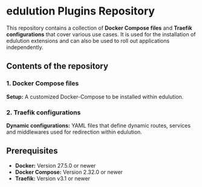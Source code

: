 # edulution Plugins Repository

This repository contains a collection of **Docker Compose files** and **Traefik configurations** that cover various use cases. It is used for the installation of edulution extensions and can also be used to roll out applications independently.

## Contents of the repository

### 1. **Docker Compose files**

**Setup:** A customized Docker-Compose to be installed within edulution.

### 2. **Traefik configurations**

**Dynamic configurations:** YAML files that define dynamic routes, services and middlewares used for redirection within edulution.

## Prerequisites

- **Docker:** Version 27.5.0 or newer
- **Docker Compose:** Version 2.32.0 or newer
- **Traefik:** Version v3.1 or newer
